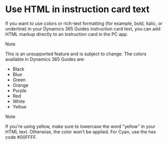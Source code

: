 

# Use HTML in instruction card text

If you want to use colors or rich-text formatting (for example, bold, italic, or underline) in your Dynamics 365 Guides instruction card text, you can add HTML markup directly to an
instruction card in the PC app. 

> [!NOTE]
> This is an unsupported feature and is subject to change.
The colors available in Dynamics 365 Guides are: 

- Black
- Blue
- Green
- Orange
- Purple
- Red
- White
- Yellow

> [!NOTE]
> If you're using yellow, make sure to lowercase the word "yellow" in your HTML text. Otherwise, the color won't be applied. For Cyan, use the hex code #00FFFF.
